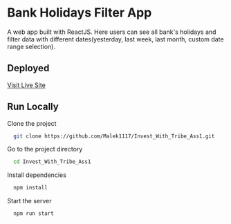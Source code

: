 
# Bank Holidays Filter App

A web app built with ReactJS. Here users can see all bank's holidays and filter data with different dates(yesterday, last week, last month, custom date range selection).


## Deployed

[Visit Live Site]()

  
## Run Locally

Clone the project

```bash
  git clone https://github.com/Malek1117/Invest_With_Tribe_Ass1.git
```

Go to the project directory

```bash
  cd Invest_With_Tribe_Ass1
```

Install dependencies

```bash
  npm install
```

Start the server

```bash
  npm run start
```
